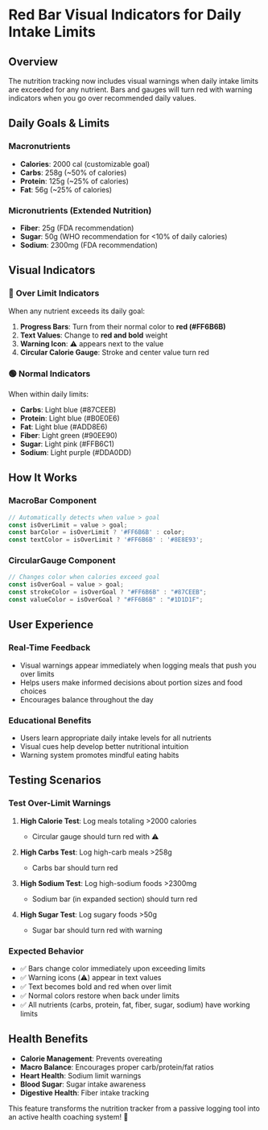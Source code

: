 # Red Bar Visual Indicators for Daily Intake Limits

## Overview
The nutrition tracking now includes visual warnings when daily intake limits are exceeded for any nutrient. Bars and gauges will turn red with warning indicators when you go over recommended daily values.

## Daily Goals & Limits

### Macronutrients
- **Calories**: 2000 cal (customizable goal)
- **Carbs**: 258g (~50% of calories)
- **Protein**: 125g (~25% of calories)
- **Fat**: 56g (~25% of calories)

### Micronutrients (Extended Nutrition)
- **Fiber**: 25g (FDA recommendation)
- **Sugar**: 50g (WHO recommendation for <10% of daily calories)
- **Sodium**: 2300mg (FDA recommendation)

## Visual Indicators

### 🔴 **Over Limit Indicators**
When any nutrient exceeds its daily goal:

1. **Progress Bars**: Turn from their normal color to **red (#FF6B6B)**
2. **Text Values**: Change to **red and bold** weight
3. **Warning Icon**: ⚠️ appears next to the value
4. **Circular Calorie Gauge**: Stroke and center value turn red

### 🟢 **Normal Indicators**
When within daily limits:
- **Carbs**: Light blue (#87CEEB)
- **Protein**: Light blue (#B0E0E6) 
- **Fat**: Light blue (#ADD8E6)
- **Fiber**: Light green (#90EE90)
- **Sugar**: Light pink (#FFB6C1)
- **Sodium**: Light purple (#DDA0DD)

## How It Works

### MacroBar Component
```javascript
// Automatically detects when value > goal
const isOverLimit = value > goal;
const barColor = isOverLimit ? '#FF6B6B' : color;
const textColor = isOverLimit ? '#FF6B6B' : '#8E8E93';
```

### CircularGauge Component
```javascript
// Changes color when calories exceed goal
const isOverGoal = value > goal;
const strokeColor = isOverGoal ? "#FF6B6B" : "#87CEEB";
const valueColor = isOverGoal ? "#FF6B6B" : "#1D1D1F";
```

## User Experience

### Real-Time Feedback
- Visual warnings appear immediately when logging meals that push you over limits
- Helps users make informed decisions about portion sizes and food choices
- Encourages balance throughout the day

### Educational Benefits
- Users learn appropriate daily intake levels for all nutrients
- Visual cues help develop better nutritional intuition
- Warning system promotes mindful eating habits

## Testing Scenarios

### Test Over-Limit Warnings
1. **High Calorie Test**: Log meals totaling >2000 calories
   - Circular gauge should turn red with ⚠️
   
2. **High Carbs Test**: Log high-carb meals >258g
   - Carbs bar should turn red
   
3. **High Sodium Test**: Log high-sodium foods >2300mg
   - Sodium bar (in expanded section) should turn red
   
4. **High Sugar Test**: Log sugary foods >50g
   - Sugar bar should turn red with warning

### Expected Behavior
- ✅ Bars change color immediately upon exceeding limits
- ✅ Warning icons (⚠️) appear in text values
- ✅ Text becomes bold and red when over limit
- ✅ Normal colors restore when back under limits
- ✅ All nutrients (carbs, protein, fat, fiber, sugar, sodium) have working limits

## Health Benefits
- **Calorie Management**: Prevents overeating
- **Macro Balance**: Encourages proper carb/protein/fat ratios
- **Heart Health**: Sodium limit warnings
- **Blood Sugar**: Sugar intake awareness
- **Digestive Health**: Fiber intake tracking

This feature transforms the nutrition tracker from a passive logging tool into an active health coaching system! 🎯
